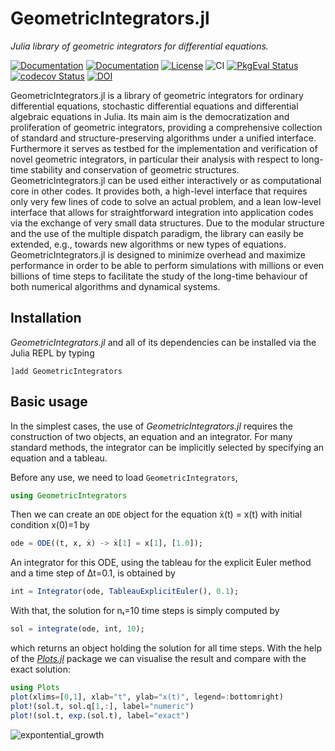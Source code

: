 
# GeometricIntegrators.jl

*Julia library of geometric integrators for differential equations.*

[![Documentation](https://img.shields.io/badge/docs-stable-blue.svg)](https://juliagni.github.io/GeometricIntegrators.jl/stable/)
[![Documentation](https://img.shields.io/badge/docs-latest-blue.svg)](https://juliagni.github.io/GeometricIntegrators.jl/latest/)
[![License](https://img.shields.io/badge/license-MIT-blue.svg)](LICENSE.md)
![CI](https://github.com/JuliaGNI/GeometricIntegrators.jl/workflows/CI/badge.svg)
[![PkgEval Status](https://juliaci.github.io/NanosoldierReports/pkgeval_badges/G/GeometricIntegrators.svg)](https://juliaci.github.io/NanosoldierReports/pkgeval_badges/G/GeometricIntegrators.html)
[![codecov Status](https://codecov.io/gh/JuliaGNI/GeometricIntegrators.jl/branch/master/graph/badge.svg)](https://codecov.io/gh/JuliaGNI/GeometricIntegrators.jl)
[![DOI](https://zenodo.org/badge/doi/10.5281/zenodo.3648325.svg)](https://doi.org/10.5281/zenodo.3648325)

GeometricIntegrators.jl is a library of geometric integrators for ordinary differential equations, stochastic differential equations and differential algebraic equations in Julia. Its main aim is the democratization and proliferation of geometric integrators, providing a comprehensive collection of standard and structure-preserving algorithms under a unified interface. Furthermore it serves as testbed for the implementation and verification of novel geometric integrators, in particular their analysis with respect to long-time stability and conservation of geometric structures. 
GeometricIntegrators.jl can be used either interactively or as computational core in other codes. It provides both, a high-level interface that requires only very few lines of code to solve an actual problem, and a lean low-level interface that allows for straightforward integration into application codes via the exchange of very small data structures.
Due to the modular structure and the use of the multiple dispatch paradigm, the library can easily be extended, e.g., towards new algorithms or new types of equations. GeometricIntegrators.jl is designed to minimize overhead and maximize performance in order to be able to perform simulations with millions or even billions of time steps to facilitate the study of the long-time behaviour of both numerical algorithms and dynamical systems.


## Installation

*GeometricIntegrators.jl* and all of its dependencies can be installed via the Julia REPL by typing 
```
]add GeometricIntegrators
```


## Basic usage

In the simplest cases, the use of *GeometricIntegrators.jl* requires the
construction of two objects, an equation and an integrator. For many standard
methods, the integrator can be implicitly selected by specifying an equation
and a tableau.

Before any use, we need to load `GeometricIntegrators`,
```julia
using GeometricIntegrators
```
Then we can create an `ODE` object for the equation ẋ(t) = x(t) with initial condition x(0)=1 by
```julia
ode = ODE((t, x, ẋ) -> ẋ[1] = x[1], [1.0]);
```
An integrator for this ODE, using the tableau for the explicit Euler method and a time step of Δt=0.1, is obtained by
```julia
int = Integrator(ode, TableauExplicitEuler(), 0.1);
```
With that, the solution for nₜ=10 time steps is simply computed by
```julia
sol = integrate(ode, int, 10);
```
which returns an object holding the solution for all time steps.
With the help of the *[Plots.jl](https://github.com/JuliaPlots/Plots.jl)* package we can visualise the result and compare with the exact solution:
```julia
using Plots
plot(xlims=[0,1], xlab="t", ylab="x(t)", legend=:bottomright)
plot!(sol.t, sol.q[1,:], label="numeric")
plot!(sol.t, exp.(sol.t), label="exact")
```

![expontential_growth](https://user-images.githubusercontent.com/21168502/100005439-3e30e400-2dc9-11eb-97a9-d485f4e56d86.png)

